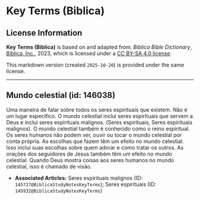 # Key Terms (Biblica)

## License Information

**Key Terms (Biblica)** is based on and adapted from: _Biblica Bible Dictionary_, [Biblica, Inc.](https://www.biblica.com/), 2023, which is licensed under a [CC BY-SA 4.0 license](https://creativecommons.org/licenses/by-sa/4.0/legalcode.en).

This markdown version (created `2025-10-20`) is provided under the same license.



--------------------------------

## Mundo celestial (id: 146038)

Uma maneira de falar sobre todos os seres espirituais que existem. Não é um lugar específico. O mundo celestial inclui seres espirituais que servem a Deus e inclui seres espirituais malignos. (Seres espirituais, Seres espirituais malignos). O mundo celestial também é conhecido como o reino espiritual. Os seres humanos não podem ver, ouvir ou tocar o mundo celestial por conta própria. As escolhas que fazem têm um efeito no mundo celestial. Isso inclui suas escolhas sobre quem adorar e como tratar os outros. As orações dos seguidores de Jesus também têm um efeito no mundo celestial. Quando Deus mostra coisas aos seres humanos no mundo celestial, isso é chamado de visão.

* **Associated Articles:** Seres espirituais malignos (ID: `145727@BiblicaStudyNotesKeyTerms`); Seres espirituais (ID: `145932@BiblicaStudyNotesKeyTerms`)

